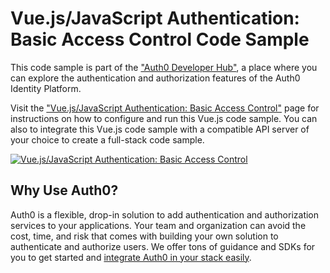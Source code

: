 # Vue.js/JavaScript Authentication: Basic Access Control Code Sample

This code sample is part of the ["Auth0 Developer Hub"](https://auth0.com/developers/hub), a place where you can explore the authentication and authorization features of the Auth0 Identity Platform.

Visit the ["Vue.js/JavaScript Authentication: Basic Access Control"](https://auth0.com/developers/hub/code-samples/spa/vue-javascript/basic-authentication) page for instructions on how to configure and run this Vue.js code sample. You can also to integrate this Vue.js code sample with a compatible API server of your choice to create a full-stack code sample.

[![Vue.js/JavaScript Authentication: Basic Access Control](https://cdn.auth0.com/blog/hub/code-samples/spa/vue-javascript/basic-authentication.png)](https://auth0.com/developers/hub/code-samples/spa/vue-javascript/basic-authentication)

## Why Use Auth0?

Auth0 is a flexible, drop-in solution to add authentication and authorization services to your applications. Your team and organization can avoid the cost, time, and risk that comes with building your own solution to authenticate and authorize users. We offer tons of guidance and SDKs for you to get started and [integrate Auth0 in your stack easily](https://auth0.com/developers/hub/code-samples/full-stack).
